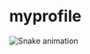 # myprofile
![Snake animation](https://github.com/AbhiGattineni/AbhiGattineni/blob/output/github-contribution-grid-snake.svg)
